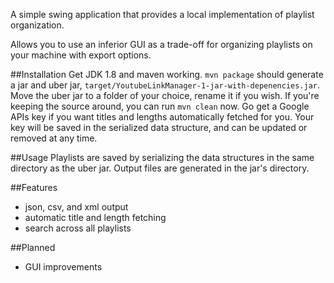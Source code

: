 A simple swing application that provides a local implementation of playlist organization.

Allows you to use an inferior GUI as a trade-off for organizing playlists on your machine with export options.

##Installation
Get JDK 1.8 and maven working.
```mvn package``` should generate a jar and uber jar, ```target/YoutubeLinkManager-1-jar-with-depenencies.jar```.
Move the uber jar to a folder of your choice, rename it if you wish.
If you're keeping the source around, you can run ```mvn clean``` now.
Go get a Google APIs key if you want titles and lengths automatically fetched for you.
Your key will be saved in the serialized data structure, and can be updated or removed at any time.

##Usage
Playlists are saved by serializing the data structures in the same directory as the uber jar.
Output files are generated in the jar's directory.

##Features
* json, csv, and xml output
* automatic title and length fetching
* search across all playlists

##Planned
* GUI improvements
